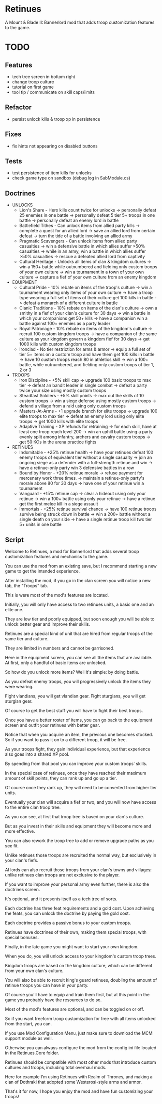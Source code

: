 # Retinues

A Mount & Blade II: Bannerlord mod that adds troop customization features to the game.

# TODO

## Features

- tech tree screen in bottom right
- change troop culture
- tutorial on first game
- tool tip / communicate on skill caps/limits

## Refactor

- persist unlock kills & troop xp in persistence

## Fixes

- fix hints not appearing on disabled buttons

## Tests

- test persistence of item kills for unlocks
- check game type on sandbox (debug log in SubModule.cs)

## Doctrines

- UNLOCKS
    - Lion's Share - Hero kills count twice for unlocks
        -> personally defeat 25 enemies in one battle
        -> personally defeat 5 tier 5+ troops in one battle
        -> personally defeat an enemy lord in battle
    - Battlefield Tithes - Can unlock items from allied party kills
        -> complete a quest for an allied lord
        -> save an allied lord from certain defeat
        -> turn the tide of a battle involving an allied army
    - Pragmatic Scavengers - Can unlock items from allied party casualties
        -> win a defensive battle in which allies suffer >50% casualties
        -> while in an army, win a battle in which allies suffer >50% casualties
        -> rescue a defeated allied lord from captivity
    - Cultural Heritage - Unlocks all items of clan & kingdom cultures
        -> win a 150+ battle while outnumbered and fielding only custom troops of your own culture
        -> win a tournament in a town of your own culture
        -> capture a fief of your own culture from an enemy kingdom
- EQUIPMENT
    - Cultural Pride - 10% rebate on items of the troop's culture
        -> win a tournament wearing only items of your own culture
        -> have a troop type wearing a full set of items of their culture get 100 kills in battle
        -> defeat a monarch of a different culture in battle
    - Clanic Traditions - 10% rebate on items of the clan's culture
        -> own a smithy in a fief of your clan's culture for 30 days
        -> win a battle in which your companions get 50+ kills
        -> have a companion win a battle against 100+ enemies as a party leader
    - Royal Patronage - 10% rebate on items of the kingdom's culture
        -> recruit 100 custom kingdom troops
        -> have a companion of the same culture as your kingdom govern a kingdom fief for 30 days
        -> get 1000 kills with custom kingdom troops
    - Ironclad - No tier restriction for arms & armor
        -> equip a full set of tier 5+ items on a custom troop and have them get 100 kills in battle
        -> have 10 custom troops reach 80 in athletics skill
        -> win a 100+ battle, while outnumbered, and fielding only custom troops of tier 1, 2 or 3
- TROOPS
    - Iron Discipline - +5% skill cap
        -> upgrade 100 basic troops to max tier
        -> defeat an bandit leader in single combat
        -> defeat a party twice your size using mostly custom troops
    - Steadfast Soldiers - +5% skill points
        -> max out the skills of 10 custom troops
        -> win a siege defense using mostly custom troops
        -> defend a village from a raid using only custom troops
    - Masters-At-Arms - +1 upgrade branch for elite troops
        -> upgrade 100 elite troops to max tier
        -> defeat an enemy lord using only elite troops
        -> get 1000 kills with elite troops
    - Adaptive Training - XP refunds for retraining
        -> for each skill, have at least one troop reach level 200
        -> win an uphill battle using a party evenly split among infantry, archers and cavalry custom troops
        -> get 50 KOs in the arena practice fights
- RETINUES
    - Indomitable - +25% retinue health
        -> have your retinues defeat 100 enemy troops of equivalent tier without a single casualty
        -> join an ongoing siege as a defender with a full-strength retinue and win
        -> have a retinue-only party win 3 defensive battles in a row
    - Bound by Honor - +20% retinue morale
        -> refuse payment for mercenary work three times.
        -> maintain a retinue-only party's morale above 80 for 30 days
        -> have one of your retinue win a tournament
    - Vanguard - +15% retinue cap
        -> clear a hideout using only your retinue
        -> win a 100+ battle using only your retinue
        -> have a retinue get the first melee kill in a siege assault
    - Immortals - +25% retinue survival chance
        -> have 100 retinue troops survive being struck down in battle
        -> win a 200+ battle without a single death on your side
        -> have a single retinue troop kill two tier 5+ units in one battle

## Script

Welcome to Retinues, a mod for Bannerlord that adds several troop customization features and mechanics to the game.

You can use the mod from an existing save, but I recommend starting a new game to get the intended experience.

After installing the mod, if you go in the clan screen you will notice a new tab, the "Troops" tab.

This is were most of the mod's features are located.

Initially, you will only have access to two retinues units, a basic one and an elite one.

They are low tier and poorly equipped, but soon enough you will be able to unlock better gear and improve their skills.

Retinues are a special kind of unit that are hired from regular troops of the same tier and culture.

They are limited in numbers and cannot be garrisoned.

Here in the equipment screen, you can see all the items that are available. At first, only a handful of basic items are unlocked.

So how do you unlock more items? Well it's simple: by doing battle.

As you defeat enemy troops, you will progressively unlock the items they were wearing.

Fight vlandians, you will get vlandian gear. Fight sturgians, you will get sturgian gear.

Of course to get the best stuff you will have to fight their best troops.

Once you have a better roster of items, you can go back to the equipment screen and outfit your retinues with better gear.

Notice that when you acquire an item, the previous one becomes stocked. So if you want to pass it on to a different troop, it will be free.

As your troops fight, they gain individual experience, but that experience also goes into a shared XP pool.

By spending from that pool you can improve your custom troops' skills.

In the special case of retinues, once they have reached their maximum amount of skill points, they can rank up and go up a tier.

Of course once they rank up, they will need to be converted from higher tier units.

Eventually your clan will acquire a fief or two, and you will now have access to the entire clan troop tree.

As you can see, at first that troop tree is based on your clan's culture.

But as you invest in their skills and equipment they will become more and more effective.

You can also rework the troop tree to add or remove upgrade paths as you see fit.

Unlike retinues those troops are recruited the normal way, but exclusively in your clan's fiefs.

AI lords can also recruit those troops from your clan's towns and villages: unlike retinues clan troops are not exclusive to the player.

If you want to improve your personal army even further, there is also the doctrines screen.

It's optional, and it presents itself as a tech tree of sorts.

Each doctrine has three feat requirements and a gold cost. Upon achieving the feats, you can unlock the doctrine by paying the gold cost.

Each doctrine provides a passive bonus to your custom troops.

Retinues have doctrines of their own, making them special troops, with special bonuses.

Finally, in the late game you might want to start your own kingdom.

When you do, you will unlock access to your kingdom's custom troop trees.

Kingdom troops are based on the kingdom culture, which can be different from your own clan's culture.

You will also be able to recruit king's guard retinues, doubling the amount of retinue troops you can have in your party.

Of course you'll have to equip and train them first, but at this point in the game you probably have the resources to do so.

Most of the mod's features are optional, and can be toggled on or off.

So if you want freeform troop customization for free with all items unlocked from the start, you can.

If you use Mod Configuration Menu, just make sure to download the MCM support module as well.

Otherwise you can always configure the mod from the config.ini file located in the Retinues.Core folder.

Retinues should be compatible with most other mods that introduce custom cultures and troops, including total overhaul mods.

Here for example I'm using Retinues with Realm of Thrones, and making a clan of Dothraki that adopted some Westerosi-style arms and armor.

That's it for now, I hope you enjoy the mod and have fun customizing your troops!